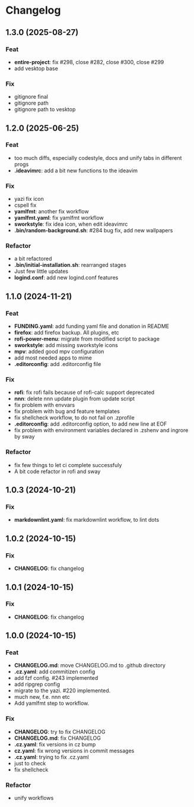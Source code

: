 # Changelog
<!-- markdownlint-disable MD024 -->
<!-- cSpell:disable -->
## 1.3.0 (2025-08-27)

### Feat

- **entire-project**: fix #298, close #282, close #300, close #299
- add vesktop base

### Fix

- gitignore final
- gitignore path
- gitignore path to vesktop

## 1.2.0 (2025-06-25)

### Feat

- too much diffs, especially codestyle, docs and unify tabs in different progs
- **.ideavimrc**: add a bit new functions to the ideavim

### Fix

- yazi fix icon
- cspell fix
- **yamlfmt**: another fix workflow
- **yamlfmt.yaml**: fix yamlfmt workflow
- **sworkstyle**: fix idea icon, when edit ideavimrc
- **.bin/random-background.sh**: #284 bug fix, add new wallpapers

### Refactor

- a bit refactored
- **.bin/initial-installation.sh**: rearranged stages
- Just few little updates
- **logind.conf**: add new logind.conf features

## 1.1.0 (2024-11-21)

### Feat

- **FUNDING.yaml**: add funding yaml file and donation in README
- **firefox**: add firefox backup. All plugins, etc
- **rofi-power-menu**: migrate from modified script to package
- **sworkstyle**: add missing sworkstyle icons
- **mpv**: added good mpv configuration
- add most needed apps to mime
- **.editorconfig**: add .editorconfig file

### Fix

- **rofi**: fix rofi fails because of rofi-calc support deprecated
- **nnn**: delete nnn update plugin from update script
- fix problem with envvars
- fix problem with bug and feature templates
- fix shellcheck workflow, to do not fail on .zprofile
- **.editorconfig**: add .editorconfig option, to add new line at EOF
- fix problem with environment variables declared in .zshenv and ingrore by sway

### Refactor

- fix few things to let ci complete successfuly
- A bit code refactor in rofi and sway

## 1.0.3 (2024-10-21)

### Fix

- **markdownlint.yaml**: fix markdownlint workflow, to lint dots

## 1.0.2 (2024-10-15)

### Fix

- **CHANGELOG**: fix changelog

## 1.0.1 (2024-10-15)

### Fix

- **CHANGELOG**: fix changelog

## 1.0.0 (2024-10-15)

### Feat

- **CHANGELOG.md**: move CHANGELOG.md to .github directory
- **.cz.yaml**: add commitizen config
- add fzf config. #243 implemented
- add ripgrep config
- migrate to the yazi. #220 implemented.
- much new, f.e. nnn etc
- Add yamlfmt step to workflow.

### Fix

- **CHANGELOG**: try to fix CHANGELOG
- **CHANGELOG.md**: fix CHANGELOG
- **.cz.yaml**: fix versions in cz bump
- **cz.yaml**: fix wrong versions in commit messages
- **.cz.yaml**: trying to fix .cz.yaml
- just to check
- fix shellcheck

### Refactor

- unify workflows
